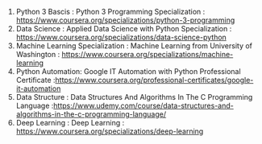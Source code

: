 1. Python 3 Bascis : Python 3 Programming Specialization : https://www.coursera.org/specializations/python-3-programming
2. Data Science : Applied Data Science with Python Specialization : https://www.coursera.org/specializations/data-science-python
3. Machine Learning Specialization : Machine Learning from University of Washington : https://www.coursera.org/specializations/machine-learning
4. Python Automation: Google IT Automation with Python Professional Certificate :https://www.coursera.org/professional-certificates/google-it-automation
5. Data Structure : Data Structures And Algorithms In The C Programming Language :https://www.udemy.com/course/data-structures-and-algorithms-in-the-c-programming-language/
6. Deep Learning : Deep Learning : https://www.coursera.org/specializations/deep-learning